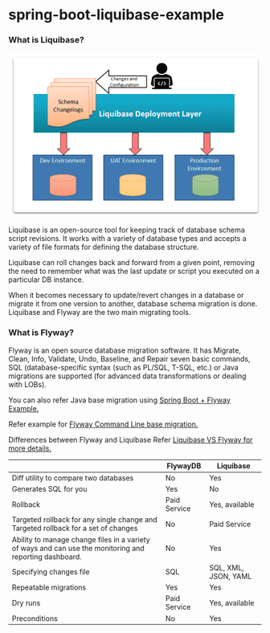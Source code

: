 # spring-boot-liquibase-example

### What is Liquibase?

![FlywayDB Flow](img/flow.png "FlywayDB Flow")

Liquibase is an open-source tool for keeping track of database schema script revisions. It works with a variety
of database types and accepts a variety of file formats for defining the database structure.

Liquibase can roll changes back and forward from a given point, removing the need to remember what was the last update
or script you executed on a particular DB instance.

When it becomes necessary to update/revert changes in a database or migrate it from one version to another, database
schema migration is done. Liquibase and Flyway are the two main migrating tools.

### What is Flyway?

Flyway is an open source database migration software. It has Migrate, Clean, Info, Validate, Undo, Baseline, and Repair
seven basic commands, SQL (database-specific syntax (such as PL/SQL, T-SQL, etc.) or Java migrations are supported (for
advanced data transformations or dealing with LOBs).

You can also refer Java base migration
using [Spring Boot + Flyway Example.](https://www.techgeeknext.com/spring-boot/spring-boot-flyway-example)

Refer example for [Flyway Command Line base migration.](https://www.techgeeknext.com/flyway-command-line-migration)

Differences between Flyway and Liquibase
Refer [Liquibase VS Flyway for more details.](https://www.techgeeknext.com/liquibase-vs-flyway)

|                                                                                                          | FlywayDB      | Liquibase            |
|----------------------------------------------------------------------------------------------------------|---------------|----------------------|
| Diff utility to compare two databases                                                                    | No            | Yes                  |
| Generates SQL for you	                                                                                   | Yes           | 	No                  |
| Rollback	                                                                                                | Paid Service	 | Yes, available       |
| Targeted rollback for any single change and Targeted rollback for a set of changes	                      | No	           | Paid Service         |
| Ability to manage change files in a variety of ways and can use the monitoring and reporting dashboard.	 | No	           | Yes                  |
| Specifying changes file	                                                                                 | SQL	          | SQL, XML, JSON, YAML |
| Repeatable migrations	                                                                                   | Yes           | 	Yes                 |
| Dry runs	                                                                                                | Paid Service	 | Yes, available       |
| Preconditions	                                                                                           | No            | 	Yes                 |
